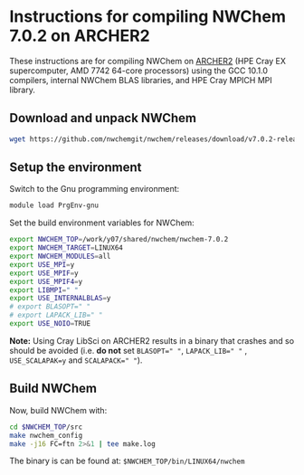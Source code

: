 Instructions for compiling NWChem 7.0.2 on ARCHER2
==================================================

These instructions are for compiling NWChem on [ARCHER2](https://www.archer2.ac.uk)
(HPE Cray EX supercomputer, AMD 7742 64-core processors) using the GCC 10.1.0 compilers,
internal NWChem BLAS libraries, and HPE Cray MPICH MPI library.

Download and unpack NWChem
--------------------------

```bash
wget https://github.com/nwchemgit/nwchem/releases/download/v7.0.2-release/nwchem-7.0.2-release.revision-b9985dfa-srconly.2020-10-12.tar.bz2
```

Setup the environment
---------------------

Switch to the Gnu programming environment:

```bash
module load PrgEnv-gnu
```

Set the build environment variables for NWChem:

```bash
export NWCHEM_TOP=/work/y07/shared/nwchem/nwchem-7.0.2
export NWCHEM_TARGET=LINUX64
export NWCHEM_MODULES=all  
export USE_MPI=y
export USE_MPIF=y 
export USE_MPIF4=y 
export LIBMPI=" "
export USE_INTERNALBLAS=y
# export BLASOPT=" "
# export LAPACK_LIB=" "
export USE_NOIO=TRUE
```

**Note:** Using Cray LibSci on ARCHER2 results in a binary that crashes
and so should be avoided (i.e. **do not** set `BLASOPT=" "`, `LAPACK_LIB=" "`
, `USE_SCALAPAK=y` and `SCALAPACK=" "`).

Build NWChem
------------

Now, build NWChem with:

```bash
cd $NWCHEM_TOP/src
make nwchem_config
make -j16 FC=ftn 2>&1 | tee make.log
```

The binary is can be found at: `$NWCHEM_TOP/bin/LINUX64/nwchem`




